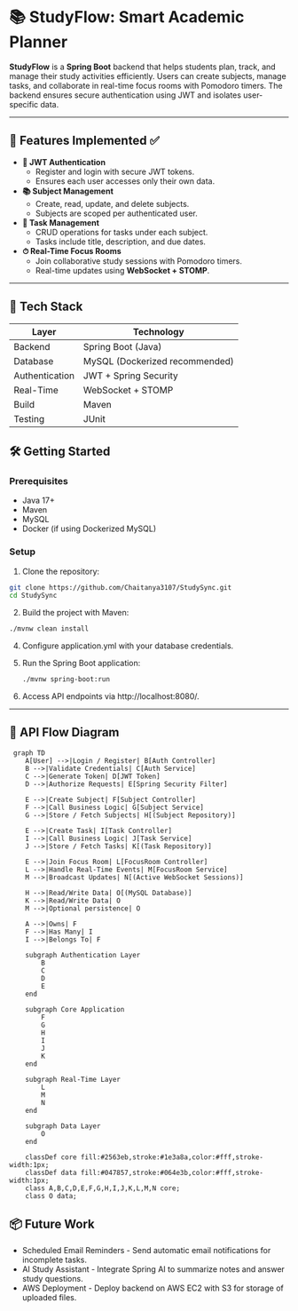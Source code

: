 # 📚 StudyFlow: Smart Academic Planner

**StudyFlow** is a **Spring Boot** backend that helps students plan, track, and manage their study activities efficiently. Users can create subjects, manage tasks, and collaborate in real-time focus rooms with Pomodoro timers. The backend ensures secure authentication using JWT and isolates user-specific data.

---

## 📌 Features Implemented ✅
- **🔐 JWT Authentication**
  - Register and login with secure JWT tokens.
  - Ensures each user accesses only their own data.
- **📚 Subject Management**
  - Create, read, update, and delete subjects.
  - Subjects are scoped per authenticated user.
- **📝 Task Management**
  - CRUD operations for tasks under each subject.
  - Tasks include title, description, and due dates.
- **⏱ Real-Time Focus Rooms**
  - Join collaborative study sessions with Pomodoro timers.
  - Real-time updates using **WebSocket + STOMP**.

---

## 🚀 Tech Stack
| Layer | Technology |
|-------|------------|
| Backend | Spring Boot (Java) |
| Database | MySQL (Dockerized recommended) |
| Authentication | JWT + Spring Security |
| Real-Time | WebSocket + STOMP |
| Build | Maven |
| Testing | JUnit |



## 🛠️ Getting Started

### **Prerequisites**
- Java 17+
- Maven
- MySQL
- Docker (if using Dockerized MySQL)


### **Setup**
1. Clone the repository:
```bash
git clone https://github.com/Chaitanya3107/StudySync.git
cd StudySync
```
2. Build the project with Maven:
```bash
./mvnw clean install
```
4. Configure application.yml with your database credentials.

5. Run the Spring Boot application:
   ```bash
   ./mvnw spring-boot:run
   ```
6. Access API endpoints via http://localhost:8080/.

---

## 🧩 API Flow Diagram

```mermaid
 graph TD
    A[User] -->|Login / Register| B[Auth Controller]
    B -->|Validate Credentials| C[Auth Service]
    C -->|Generate Token| D[JWT Token]
    D -->|Authorize Requests| E[Spring Security Filter]

    E -->|Create Subject| F[Subject Controller]
    F -->|Call Business Logic| G[Subject Service]
    G -->|Store / Fetch Subjects| H[(Subject Repository)]

    E -->|Create Task| I[Task Controller]
    I -->|Call Business Logic| J[Task Service]
    J -->|Store / Fetch Tasks| K[(Task Repository)]

    E -->|Join Focus Room| L[FocusRoom Controller]
    L -->|Handle Real-Time Events| M[FocusRoom Service]
    M -->|Broadcast Updates| N[(Active WebSocket Sessions)]

    H -->|Read/Write Data| O[(MySQL Database)]
    K -->|Read/Write Data| O
    M -->|Optional persistence| O

    A -->|Owns| F
    F -->|Has Many| I
    I -->|Belongs To| F

    subgraph Authentication Layer
        B
        C
        D
        E
    end

    subgraph Core Application
        F
        G
        H
        I
        J
        K
    end

    subgraph Real-Time Layer
        L
        M
        N
    end

    subgraph Data Layer
        O
    end

    classDef core fill:#2563eb,stroke:#1e3a8a,color:#fff,stroke-width:1px;
    classDef data fill:#047857,stroke:#064e3b,color:#fff,stroke-width:1px;
    class A,B,C,D,E,F,G,H,I,J,K,L,M,N core;
    class O data;

```

## 📦 Future Work
  - Scheduled Email Reminders - Send automatic email notifications for incomplete tasks.
  - AI Study Assistant - Integrate Spring AI to summarize notes and answer study questions.
  - AWS Deployment - Deploy backend on AWS EC2 with S3 for storage of uploaded files.



  
